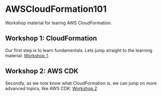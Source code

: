 # AWSCloudFormation101

Workshop material for learing AWS CloudFormation.

## Workshop 1: CloudFormation

Our first step is to learn fundamentals. Lets jump straight to the learning material: [Workshop 1](https://github.com/laimonassutkus/AWSCloudFormation101/tree/master/Workshop%201%20CloudFormation).



## Workshop 2: AWS CDK

Secondly, as we now know what CloudFormation is, we can jump on more advanced topics, like AWS CDK: [Workshop 2](https://github.com/laimonassutkus/AWSCloudFormation101/tree/master/Workshop%202%20AWS%20CDK)
